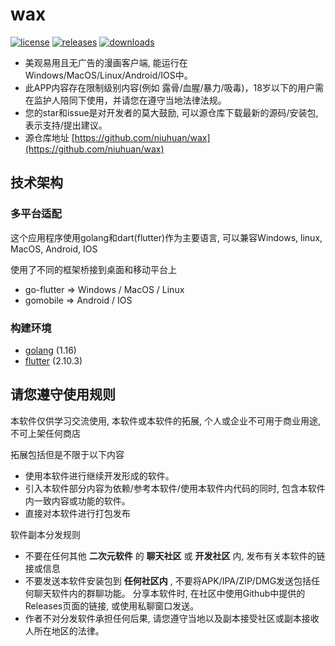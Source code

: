 wax
===
[![license](https://img.shields.io/github/license/niuhuan/wax)](https://raw.githubusercontent.com/niuhuan/wax/master/LICENSE)
[![releases](https://img.shields.io/github/v/release/niuhuan/wax)](https://github.com/niuhuan/wax/releases)
[![downloads](https://img.shields.io/github/downloads/niuhuan/wax/total)](https://github.com/niuhuan/wax/releases)

- 美观易用且无广告的漫画客户端, 能运行在Windows/MacOS/Linux/Android/IOS中。
- 此APP内容存在限制级别内容(例如 露骨/血腥/暴力/吸毒)，18岁以下的用户需在监护人陪同下使用，并请您在遵守当地法律法规。
- 您的star和issue是对开发者的莫大鼓励, 可以源仓库下载最新的源码/安装包, 表示支持/提出建议。
- 源仓库地址 [https://github.com/niuhuan/wax](https://github.com/niuhuan/wax)



## 技术架构

### 多平台适配

这个应用程序使用golang和dart(flutter)作为主要语言, 可以兼容Windows, linux, MacOS, Android, IOS

使用了不同的框架桥接到桌面和移动平台上

- go-flutter => Windows / MacOS / Linux
- gomobile => Android / IOS


### 构建环境

- [golang](https://golang.org/) (1.16)
- [flutter](https://flutter.dev/) (2.10.3)

## 请您遵守使用规则

本软件仅供学习交流使用, 本软件或本软件的拓展, 个人或企业不可用于商业用途, 不可上架任何商店

拓展包括但是不限于以下内容

- 使用本软件进行继续开发形成的软件。
- 引入本软件部分内容为依赖/参考本软件/使用本软件内代码的同时, 包含本软件内一致内容或功能的软件。
- 直接对本软件进行打包发布

软件副本分发规则

- 不要在任何其他 **二次元软件** 的 **聊天社区** 或 **开发社区** 内, 发布有关本软件的链接或信息
- 不要发送本软件安装包到 **任何社区内** , 不要将APK/IPA/ZIP/DMG发送包括任何聊天软件内的群聊功能。 分享本软件时, 在社区中使用Github中提供的Releases页面的链接, 或使用私聊窗口发送。
- 作者不对分发软件承担任何后果, 请您遵守当地以及副本接受社区或副本接收人所在地区的法律。

